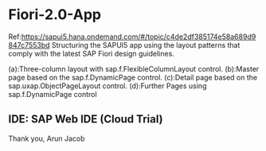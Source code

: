 # Fiori-2.0-App

Ref:https://sapui5.hana.ondemand.com/#/topic/c4de2df385174e58a689d9847c7553bd
Structuring the SAPUI5 app using the layout patterns that comply with the latest SAP Fiori design guidelines.

(a):Three-column layout with sap.f.FlexibleColumnLayout control.
(b):Master page based on the sap.f.DynamicPage control.
(c):Detail page based on the sap.uxap.ObjectPageLayout control.
(d):Further Pages using sap.f.DynamicPage control


## IDE: SAP Web IDE (Cloud Trial)

Thank you,
Arun Jacob

